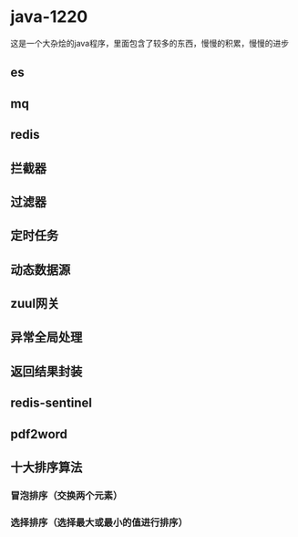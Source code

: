 # java-1220
这是一个大杂烩的java程序，里面包含了较多的东西，慢慢的积累，慢慢的进步

## es
## mq
## redis
## 拦截器
## 过滤器
## 定时任务
## 动态数据源
## zuul网关
## 异常全局处理
## 返回结果封装
## redis-sentinel
## pdf2word
## 十大排序算法
### 冒泡排序（交换两个元素）
### 选择排序（选择最大或最小的值进行排序）
